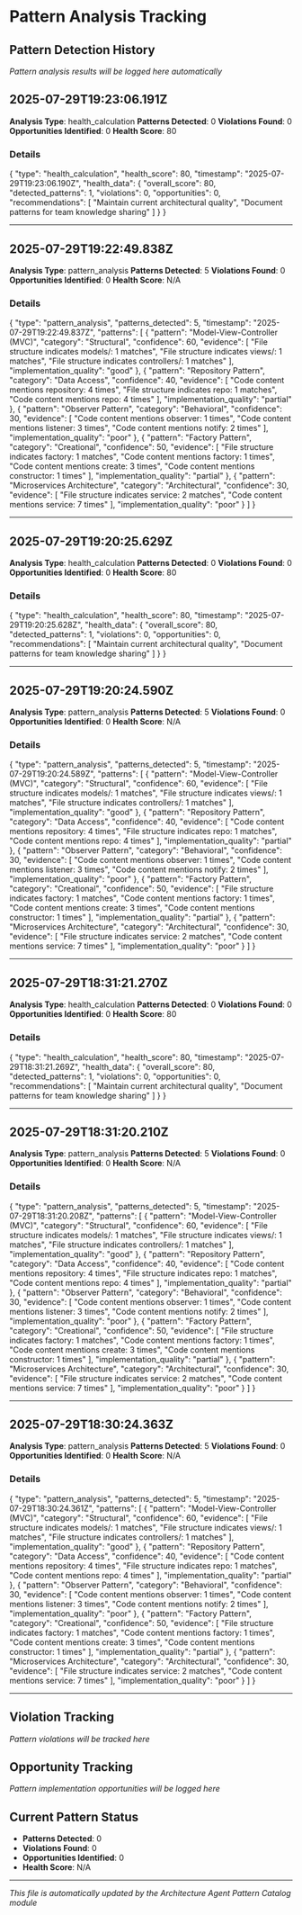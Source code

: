 # Pattern Analysis Tracking

## Pattern Detection History
*Pattern analysis results will be logged here automatically*
## 2025-07-29T19:23:06.191Z
**Analysis Type**: health_calculation
**Patterns Detected**: 0
**Violations Found**: 0
**Opportunities Identified**: 0
**Health Score**: 80

### Details
{
  "type": "health_calculation",
  "health_score": 80,
  "timestamp": "2025-07-29T19:23:06.190Z",
  "health_data": {
    "overall_score": 80,
    "detected_patterns": 1,
    "violations": 0,
    "opportunities": 0,
    "recommendations": [
      "Maintain current architectural quality",
      "Document patterns for team knowledge sharing"
    ]
  }
}

---

## 2025-07-29T19:22:49.838Z
**Analysis Type**: pattern_analysis
**Patterns Detected**: 5
**Violations Found**: 0
**Opportunities Identified**: 0
**Health Score**: N/A

### Details
{
  "type": "pattern_analysis",
  "patterns_detected": 5,
  "timestamp": "2025-07-29T19:22:49.837Z",
  "patterns": [
    {
      "pattern": "Model-View-Controller (MVC)",
      "category": "Structural",
      "confidence": 60,
      "evidence": [
        "File structure indicates models/: 1 matches",
        "File structure indicates views/: 1 matches",
        "File structure indicates controllers/: 1 matches"
      ],
      "implementation_quality": "good"
    },
    {
      "pattern": "Repository Pattern",
      "category": "Data Access",
      "confidence": 40,
      "evidence": [
        "Code content mentions repository: 4 times",
        "File structure indicates repo: 1 matches",
        "Code content mentions repo: 4 times"
      ],
      "implementation_quality": "partial"
    },
    {
      "pattern": "Observer Pattern",
      "category": "Behavioral",
      "confidence": 30,
      "evidence": [
        "Code content mentions observer: 1 times",
        "Code content mentions listener: 3 times",
        "Code content mentions notify: 2 times"
      ],
      "implementation_quality": "poor"
    },
    {
      "pattern": "Factory Pattern",
      "category": "Creational",
      "confidence": 50,
      "evidence": [
        "File structure indicates factory: 1 matches",
        "Code content mentions factory: 1 times",
        "Code content mentions create: 3 times",
        "Code content mentions constructor: 1 times"
      ],
      "implementation_quality": "partial"
    },
    {
      "pattern": "Microservices Architecture",
      "category": "Architectural",
      "confidence": 30,
      "evidence": [
        "File structure indicates service: 2 matches",
        "Code content mentions service: 7 times"
      ],
      "implementation_quality": "poor"
    }
  ]
}

---

## 2025-07-29T19:20:25.629Z
**Analysis Type**: health_calculation
**Patterns Detected**: 0
**Violations Found**: 0
**Opportunities Identified**: 0
**Health Score**: 80

### Details
{
  "type": "health_calculation",
  "health_score": 80,
  "timestamp": "2025-07-29T19:20:25.628Z",
  "health_data": {
    "overall_score": 80,
    "detected_patterns": 1,
    "violations": 0,
    "opportunities": 0,
    "recommendations": [
      "Maintain current architectural quality",
      "Document patterns for team knowledge sharing"
    ]
  }
}

---

## 2025-07-29T19:20:24.590Z
**Analysis Type**: pattern_analysis
**Patterns Detected**: 5
**Violations Found**: 0
**Opportunities Identified**: 0
**Health Score**: N/A

### Details
{
  "type": "pattern_analysis",
  "patterns_detected": 5,
  "timestamp": "2025-07-29T19:20:24.589Z",
  "patterns": [
    {
      "pattern": "Model-View-Controller (MVC)",
      "category": "Structural",
      "confidence": 60,
      "evidence": [
        "File structure indicates models/: 1 matches",
        "File structure indicates views/: 1 matches",
        "File structure indicates controllers/: 1 matches"
      ],
      "implementation_quality": "good"
    },
    {
      "pattern": "Repository Pattern",
      "category": "Data Access",
      "confidence": 40,
      "evidence": [
        "Code content mentions repository: 4 times",
        "File structure indicates repo: 1 matches",
        "Code content mentions repo: 4 times"
      ],
      "implementation_quality": "partial"
    },
    {
      "pattern": "Observer Pattern",
      "category": "Behavioral",
      "confidence": 30,
      "evidence": [
        "Code content mentions observer: 1 times",
        "Code content mentions listener: 3 times",
        "Code content mentions notify: 2 times"
      ],
      "implementation_quality": "poor"
    },
    {
      "pattern": "Factory Pattern",
      "category": "Creational",
      "confidence": 50,
      "evidence": [
        "File structure indicates factory: 1 matches",
        "Code content mentions factory: 1 times",
        "Code content mentions create: 3 times",
        "Code content mentions constructor: 1 times"
      ],
      "implementation_quality": "partial"
    },
    {
      "pattern": "Microservices Architecture",
      "category": "Architectural",
      "confidence": 30,
      "evidence": [
        "File structure indicates service: 2 matches",
        "Code content mentions service: 7 times"
      ],
      "implementation_quality": "poor"
    }
  ]
}

---

## 2025-07-29T18:31:21.270Z
**Analysis Type**: health_calculation
**Patterns Detected**: 0
**Violations Found**: 0
**Opportunities Identified**: 0
**Health Score**: 80

### Details
{
  "type": "health_calculation",
  "health_score": 80,
  "timestamp": "2025-07-29T18:31:21.269Z",
  "health_data": {
    "overall_score": 80,
    "detected_patterns": 1,
    "violations": 0,
    "opportunities": 0,
    "recommendations": [
      "Maintain current architectural quality",
      "Document patterns for team knowledge sharing"
    ]
  }
}

---

## 2025-07-29T18:31:20.210Z
**Analysis Type**: pattern_analysis
**Patterns Detected**: 5
**Violations Found**: 0
**Opportunities Identified**: 0
**Health Score**: N/A

### Details
{
  "type": "pattern_analysis",
  "patterns_detected": 5,
  "timestamp": "2025-07-29T18:31:20.208Z",
  "patterns": [
    {
      "pattern": "Model-View-Controller (MVC)",
      "category": "Structural",
      "confidence": 60,
      "evidence": [
        "File structure indicates models/: 1 matches",
        "File structure indicates views/: 1 matches",
        "File structure indicates controllers/: 1 matches"
      ],
      "implementation_quality": "good"
    },
    {
      "pattern": "Repository Pattern",
      "category": "Data Access",
      "confidence": 40,
      "evidence": [
        "Code content mentions repository: 4 times",
        "File structure indicates repo: 1 matches",
        "Code content mentions repo: 4 times"
      ],
      "implementation_quality": "partial"
    },
    {
      "pattern": "Observer Pattern",
      "category": "Behavioral",
      "confidence": 30,
      "evidence": [
        "Code content mentions observer: 1 times",
        "Code content mentions listener: 3 times",
        "Code content mentions notify: 2 times"
      ],
      "implementation_quality": "poor"
    },
    {
      "pattern": "Factory Pattern",
      "category": "Creational",
      "confidence": 50,
      "evidence": [
        "File structure indicates factory: 1 matches",
        "Code content mentions factory: 1 times",
        "Code content mentions create: 3 times",
        "Code content mentions constructor: 1 times"
      ],
      "implementation_quality": "partial"
    },
    {
      "pattern": "Microservices Architecture",
      "category": "Architectural",
      "confidence": 30,
      "evidence": [
        "File structure indicates service: 2 matches",
        "Code content mentions service: 7 times"
      ],
      "implementation_quality": "poor"
    }
  ]
}

---

## 2025-07-29T18:30:24.363Z
**Analysis Type**: pattern_analysis
**Patterns Detected**: 5
**Violations Found**: 0
**Opportunities Identified**: 0
**Health Score**: N/A

### Details
{
  "type": "pattern_analysis",
  "patterns_detected": 5,
  "timestamp": "2025-07-29T18:30:24.361Z",
  "patterns": [
    {
      "pattern": "Model-View-Controller (MVC)",
      "category": "Structural",
      "confidence": 60,
      "evidence": [
        "File structure indicates models/: 1 matches",
        "File structure indicates views/: 1 matches",
        "File structure indicates controllers/: 1 matches"
      ],
      "implementation_quality": "good"
    },
    {
      "pattern": "Repository Pattern",
      "category": "Data Access",
      "confidence": 40,
      "evidence": [
        "Code content mentions repository: 4 times",
        "File structure indicates repo: 1 matches",
        "Code content mentions repo: 4 times"
      ],
      "implementation_quality": "partial"
    },
    {
      "pattern": "Observer Pattern",
      "category": "Behavioral",
      "confidence": 30,
      "evidence": [
        "Code content mentions observer: 1 times",
        "Code content mentions listener: 3 times",
        "Code content mentions notify: 2 times"
      ],
      "implementation_quality": "poor"
    },
    {
      "pattern": "Factory Pattern",
      "category": "Creational",
      "confidence": 50,
      "evidence": [
        "File structure indicates factory: 1 matches",
        "Code content mentions factory: 1 times",
        "Code content mentions create: 3 times",
        "Code content mentions constructor: 1 times"
      ],
      "implementation_quality": "partial"
    },
    {
      "pattern": "Microservices Architecture",
      "category": "Architectural",
      "confidence": 30,
      "evidence": [
        "File structure indicates service: 2 matches",
        "Code content mentions service: 7 times"
      ],
      "implementation_quality": "poor"
    }
  ]
}

---


## Violation Tracking
*Pattern violations will be tracked here*

## Opportunity Tracking
*Pattern implementation opportunities will be logged here*

## Current Pattern Status
- **Patterns Detected**: 0
- **Violations Found**: 0
- **Opportunities Identified**: 0
- **Health Score**: N/A

---
*This file is automatically updated by the Architecture Agent Pattern Catalog module*
